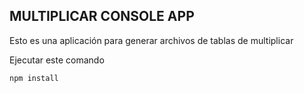## MULTIPLICAR CONSOLE APP
Esto es una aplicación para generar archivos de tablas
de multiplicar

Ejecutar este comando

````
npm install
````